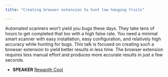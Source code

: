 ```yaml
---
title: "Creating browser extension to hunt low hanging fruits"

---
```


Automated scanners won’t yield you bugs these days. They take tens of hours to get completed that too with a high false rate. You need a minimal smart scanner with easy installation, easy configuration, and relatively high accuracy while hunting for bugs. This talk is focused on creating such a browser extension to yield better results in less time. The browser extension requires less manual effort and produces more accurate results in just a few seconds.

* **SPEAKER** [Rewanth Cool](/bios/rewanth_cool)
